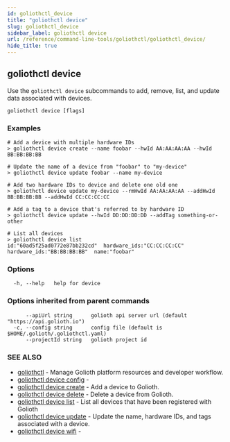 ```yaml
---
id: goliothctl_device
title: "goliothctl device"
slug: goliothctl_device
sidebar_label: goliothctl device
url: /reference/command-line-tools/goliothctl/goliothctl_device/
hide_title: true
---
```

## goliothctl device

Use the `goliothctl device` subcommands to add, remove, list, and update data associated with devices.

```
goliothctl device [flags]
```

### Examples

```
# Add a device with multiple hardware IDs
> goliothctl device create --name foobar --hwId AA:AA:AA:AA --hwId BB:BB:BB:BB

# Update the name of a device from "foobar" to "my-device"
> goliothctl device update foobar --name my-device

# Add two hardware IDs to device and delete one old one
> goliothctl device update my-device --rmHwId AA:AA:AA:AA --addHwId BB:BB:BB:BB --addHwId CC:CC:CC:CC

# Add a tag to a device that's referred to by hardware ID
> goliothctl device update --hwId DD:DD:DD:DD --addTag something-or-other

# List all devices
> goliothctl device list
id:"60ad5f25ad0772e87bb232cd"  hardware_ids:"CC:CC:CC:CC"  hardware_ids:"BB:BB:BB:BB"  name:"foobar"
```

### Options

```
  -h, --help   help for device
```

### Options inherited from parent commands

```
      --apiUrl string      golioth api server url (default "https://api.golioth.io")
  -c, --config string      config file (default is $HOME/.golioth/.goliothctl.yaml)
      --projectId string   golioth project id
```

### SEE ALSO

* [goliothctl](/reference/command-line-tools/goliothctl/goliothctl/)	 - Manage Golioth platform resources and developer workflow.
* [goliothctl device config](/reference/command-line-tools/goliothctl/goliothctl_device_config/)	 - 
* [goliothctl device create](/reference/command-line-tools/goliothctl/goliothctl_device_create/)	 - Add a device to Golioth.
* [goliothctl device delete](/reference/command-line-tools/goliothctl/goliothctl_device_delete/)	 - Delete a device from Golioth.
* [goliothctl device list](/reference/command-line-tools/goliothctl/goliothctl_device_list/)	 - List all devices that have been registered with Golioth
* [goliothctl device update](/reference/command-line-tools/goliothctl/goliothctl_device_update/)	 - Update the name, hardware IDs, and tags associated with a device.
* [goliothctl device wifi](/reference/command-line-tools/goliothctl/goliothctl_device_wifi/)	 - 

